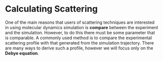 # Calculating Scattering

One of the main reasons that users of scattering techniques are interested in using molecular dynamics simulation is **compare** between the experiment and the simulation. 
However, to do this there must be some parameter that is comparable.
A commonly used method is to compare the experimental scattering profile with that generated from the simulation trajectory.
There are many ways to derive such a profile, however we will focus only on the **Debye equation**.

